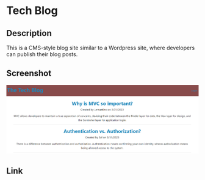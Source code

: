 # Tech Blog


## Description

This is a CMS-style blog site similar to a Wordpress site, where developers can publish their blog posts.

## Screenshot

![image](./assets/images/Screenshot.png)



## Link

<a href= https://techblogchallenge-app.herokuapp.com/> 

